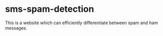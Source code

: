# sms-spam-detection
This is a website which can efficiently differentiate between spam and ham messages.
